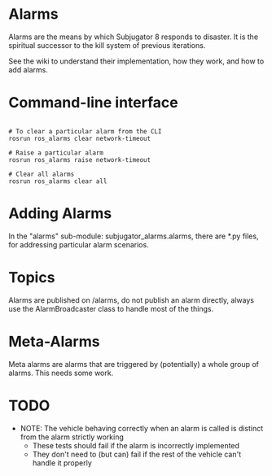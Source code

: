 Alarms
======

Alarms are the means by which Subjugator 8 responds to disaster. It is the spiritual successor to the kill system of previous iterations.

See the wiki to understand their implementation, how they work, and how to add alarms.


# Command-line interface

```shell

# To clear a particular alarm from the CLI
rosrun ros_alarms clear network-timeout

# Raise a particular alarm
rosrun ros_alarms raise network-timeout

# Clear all alarms
rosrun ros_alarms clear all

```

# Adding Alarms

In the "alarms" sub-module: subjugator_alarms.alarms, there are *.py files, for addressing particular alarm scenarios.


# Topics

Alarms are published on /alarms, do not publish an alarm directly, always use the  AlarmBroadcaster class to handle most of the things.


# Meta-Alarms

Meta alarms are alarms that are triggered by (potentially) a whole group of alarms. This needs some work.


# TODO
* NOTE: The vehicle behaving correctly when an alarm is called is distinct from the alarm strictly working
    * These tests should fail if the alarm is incorrectly implemented
    * They don't need to (but can) fail if the rest of the vehicle can't handle it properly
